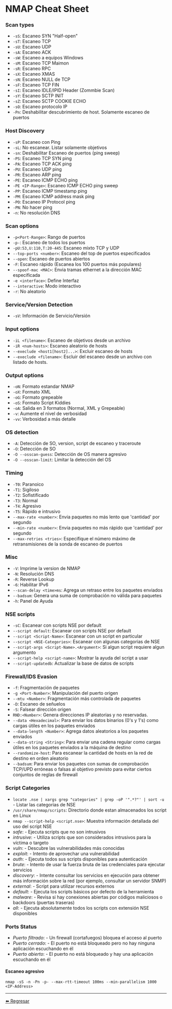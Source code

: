# NMAP Cheat Sheet

### Scan types

- `-sS`: Escaneo SYN "Half-open"
- `-sT`: Escaneo TCP
- `-sU`: Escaneo UDP
- `-sA`: Escaneo ACK
- `-sW`: Escaneo a equipos Windows
- `-sM`: Escaneo TCP Maimon
- `-sR`: Escaneo RPC
- `-sX`: Escaneo XMAS
- `-sN`: Escaneo NULL de TCP
- `-sF`: Escaneo TCP FIN
- `-sI`: Escaneo IDLE/IPID Header (Zommbie Scan)
- `-sY`: Escaneo SCTP INIT
- `-sZ`: Escaneo SCTP COOKIE ECHO
- `-sO`: Escaneo protocolo IP
- `-Pn`: Deshabilitar descubrimiento de host. Solamente escaneo de puertos

### Host Discovery

- `-sP`: Escaneo con Ping 
- `-sL`: No escanear. Listar solamente objetivos
- `-sn`: Deshabilitar Escaneo de puertos (ping sweep)
- `-PS`: Escaneo TCP SYN ping
- `-PA`: Escaneo TCP ACK ping
- `-PU`: Escaneo UDP ping
- `-PR`: Escaneo ARP ping
- `-PE`: Escaneo ICMP ECHO ping
- `-PE <IP-Range>`: Escaneo ICMP ECHO ping sweep
- `-PP`: Escaneo ICMP timestamp ping
- `-PM`: Escaneo ICMP address mask ping
- `-PO`: Escaneo IP Protocol ping
- `-PN`: No hacer ping
- `-n`: No resolución DNS

### Scan options

- `-p<Port-Range>`: Rango de puertos
- `-p-`: Escaneo de todos los puertos
- `-pU:53,U:110,T:20-445`: Escaneo mixto TCP y UDP
- `--top-ports <number>`: Escaneo del top de puertos especificados
- `--open`: Escaneo de puertos abiertos
- `-F`: Escaneo rápido (Escanea los 100 puertos más populares)
- `--spoof-mac <MAC>`: Envia tramas ethernet a la dirección MAC especificada
- `-e <interface>`: Define Interfaz
- `--interactive`: Modo interactivo
- `-r`: No aleatorio

### Service/Version Detection

- `-sV`: Información de Servicio/Versión

### Input options

- `-iL <filename>`: Escaneo de objetivos desde un archivo
- `-iR <num-hosts>`: Escaneo aleatorio de hosts
- `--execlude <host1[host2]...>`: Excluir escaneo de hosts
- `--execlude <filename>`: Escluir del escaneo desde un archivo con listado de hosts.

### Output options

- `-oN`: Formato estandar NMAP
- `-oX`: Formato XML
- `-oG`: Formato grepeable
- `-oS`: Formato Script Kiddies
- `-oA`: Salida en 3 formatos (Normal, XML y Grepeable)
- `-v`: Aumente el nivel de verbosidad
- `-vv`: Verbosidad a más detalle

### OS detection

- `-A`: Detección de SO, version, script de escaneo y traceroute
- `-O`: Detección de SO
- `-O --osscan-guess`: Detección de OS manera agresivo
- `-O --osscan-limit`: Limitar la detección del OS

### Timing

- `-T0`: Paranoico
- `-T1`: Sigiloso
- `-T2`: Sofistificado
- `-T3`: Normal
- `-T4`: Agresivo
- `-T5`: Rápido e intrusivo
- `--max-rate <number>`: Envia paquetes no más lento que 'cantidad' por segundo
- `--min-rate <number>`: Envia paquetes no más rápido que 'cantidad' por segundo
- `--max-retries <tries>`: Especifique el número máximo de retransmisiones de la sonda de escaneo de puertos 

### Misc

- `-V`: Imprime la version de NMAP
- `-N`: Resolución DNS
- `-R`: Reverse Lookup
- `-6`: Habilitar IPv6
- `--scan-delay <time>ms`: Agrega un retraso entre los paquetes enviados
- `--badsum`: Genera una suma de comprobación no válida para paquetes
- `-h`: Panel de Ayuda

### NSE scripts

- `-sC`: Escanear con scripts NSE por default
- `--script default`: Escanear con scripts NSE por default
- `--script <Script-Name>`: Escanear con un script en particular
- `--script <NSE-Categories>`: Escanear con algunas categorias de NSE
- `--script-args <Script-Name>.<Argument>`: Si algun script requiere algun argumento
- `--script-help <script-name>`: Mostrar la ayuda del script a usar
- `--script-updatedb`: Actualizar la base de datos de scripts

### Firewall/IDS Evasion

- `-f`: Fragmentación de paquetes
- `-g <Port-Number>`: Manipulación del puerto origen
- `--mtu <Number>`: Fragmentación más controlada de paquetes
- `-D`: Escaneo de señuelos
- `-S`: Falsear dirección origen
- `RND:<Number>`: Genera direcciones IP aleatorias y no reservadas. 
- `--data <Hexadecimal>`: Para enviar los datos binarios (0's y 1's) como cargas útiles en los paquetes enviados
- `--data-length <Number>`: Agrega datos aleatorios a los paquetes enviados
- `--data-string <String>`: Para enviar una cadena regular como cargas útiles en los paquetes enviados a la máquina de destino
- `--randomize-host`: Para escanear la cantidad de hosts en la red de destino en orden aleatorio
- `--badsum`: Para enviar los paquetes con sumas de comprobación TCP/UPD erróneas o falsas al objetivo previsto para evitar ciertos conjuntos de reglas de firewall

### Script Categories

- `locate .nse | xargs grep "categories" | grep -oP '".*?"' | sort -u` - Listar las categorias de NSE
- `/usr/share/nmap/scripts`: Directorio donde estan almacenados los script en Linux
- `nmap --script-help <script.nse>`: Muestra información detallada del uso del script NSE
- *safe*: - Ejecuta scripts que no son intrusivos
- *intrusive*: - Utiliza scripts que son considerados intrusivos para la víctima o targeto
- *vuln*: - Descubre las vulnerabilidades más conocidas
- *exploit*: - Intento de aprovechar una vulnerabilidad
- *auth*: - Ejecuta todos sus scripts disponibles para autenticación
- *brute*: - Intento de usar la fuerza bruta de las credenciales para ejecutar servicios
- *discovery*: - Intente consultar los servicios en ejecución para obtener más información sobre la red (por ejemplo, consultar un servidor SNMP)
- *external*: - Script para utilizar recursos externos
- *default*: - Ejecuta los scripts básicos por defecto de la herramienta
- *malware*: - Revisa si hay conexiones abiertas por códigos maliciosos o backdoors (puertas traseras)
- *all*: - Ejecuta absolutamente todos los scripts con extensión NSE disponibles

### Ports Status

- *Puerto filtrado*: - Un firewall (cortafuegos) bloquea el acceso al puerto
- *Puerto cerrado*: - El puerto no está bloqueado pero no hay ninguna aplicación escuchando en él
- *Puerto abierto*: - El puerto no está bloqueado y hay una aplicación escuchando en él


#### Escaneo agresivo
```
nmap -sS -n -Pn -p- --max-rtt-timeout 100ms --min-parallelism 1000 <IP-Address>
```

---

[:arrow_left: Regresar](https://github.com/m4lal0/cheatsheets)